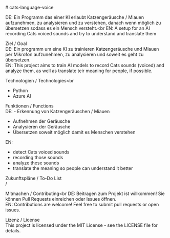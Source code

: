 <bold># cats-language-voice</bol><p>

DE: Ein Programm das einer KI erlaubt Katzengeräusche / Miauen aufzunehmen, zu analysieren und zu verstehen, danach wenn möglich zu übersetzen sodass es ein Mensch versteht.<br
EN: A setup for an AI recording Cats voiced sounds and try to understand and translate them<p>


<bold>Ziel / Goal</bold><br>
DE: Ein programm um eine KI zu trainieren Katzengeräusche und Miauen per Mikrofon aufzunehmen, zu analysieren und soweit es geht zu übersetzen.<br>
EN: This project aims to train AI models to record Cats sounds (voiced) and analyze them, as well as translate teir meaning for people, if possible.<p>

<bold>Technologien / Technologies</bold><br
- Python<br>
- Azure AI<p>

<bold>Funktionen / Functions</bold><br>
DE: - Erkennung von Katzengeräuschen / Miauen <br>
- Aufnehmen der Geräusche<br>
- Analysieren der Geräusche<br>
- Übersetzen soweit möglich damit es Menschen verstehen<p>

EN:<br>
- detect Cats voiced sounds<br>
- recording those sounds<br>
- analyze these sounds<br>
- translate the meaning so people can understand it better<p>

<bold>Zukunftspläne / To-Do List</bold><br>
/<p>

<bol>Mitmachen / Contributing</bol><br
DE: Beitragen zum Projekt ist willkommen! Sie können Pull Requests einreichen oder Issues öffnen.<br>
EN: Contributions are welcome! Feel free to submit pull requests or open issues.<p>

<bol>Lizenz / License</bold><br>
This project is licensed under the MIT License - see the LICENSE file for details.<p>

